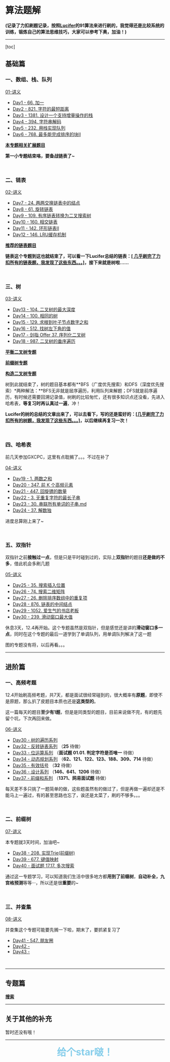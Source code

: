 # 算法题解

**(记录了力扣刷题记录，按照[Lucifer](https://github.com/azl397985856)的91算法来进行刷的，我觉得还是比较系统的训练，锻炼自己的算法思维技巧，大家可以参考下奥，加油！)**

---


[toc]

## 基础篇

### 一、数组、栈、队列

[01-讲义](./lecture/01-basic.md)

-   [Day1 - 66. 加一](./solution/基础/数组、栈、队列/Day1-66.加一.md)
-   [Day2 - 821. 字符的最短距离](./solution/基础/数组、栈、队列/Day2-821.字符的最短距离.md)
-   [Day3 - 1381. 设计一个支持增量操作的栈](./solution/基础/数组、栈、队列/Day3-1381.设计一个支持增量操作的栈.md)
-   [Day4 - 394. 字符串解码](./solution/基础/数组、栈、队列/Day4-394.字符串解码.md)
-   [Day5 - 232. 用栈实现队列](./solution/基础/数组、栈、队列/Day5-232.用栈实现队列.md)
-   [Day6 - 768. 最多能完成排序的块II](./solution/基础/数组、栈、队列/Day6-768.最多能完成排序的块II.md)

**[本专题相关扩展题目](./solution/基础/数组、栈、队列/优质题目.md)**

**第一小专题结束咯，要备战链表了~**

<br>

### 二、链表

[02-讲义](./lecture/02-basic.md)

-   [Day7 - 24. 两两交换链表中的结点](./solution/基础/链表/Day7-24.两两交换链表中的结点.md)
-   [Day8 - 61. 旋转链表](./solution/基础/链表/Day8-61.旋转链表.md)
-   [Day9 - 109. 有序链表转换为二叉搜索树](./solution/基础/链表/Day9-109.有序链表转换为二叉搜索树.md)
-   [Day10 - 160. 相交链表](./solution/基础/链表/Day10-160.相交链表.md)
-   [Day11 - 142. 环形链表II](./solution/基础/链表/Day11-142.环形链表II.md)
-   [Day12 - 146. LRU缓存机制](./solution/基础/链表/Day12-146.LRU缓存机制.md)

**[推荐的链表题目](./other/有关链表的推荐题目.md)**

**链表这个专题到这也就结束了，可以看一下Lucifer总结的链表：[[ 几乎刷完了力扣所有的链表题，我发现了这些东西。。。]](https://lucifer.ren/blog/2020/11/08/linked-list/)，接下来就是树啦......**

<br>

### 三、树

[03-讲义](./lecture/03-basic.md)

-   [Day13 - 104. 二叉树的最大深度](./solution/基础/树/Day13-104.二叉树的最大深度.md)
-   [Day14 - 100. 相同的树](./solution/基础/树/Day14-100.相同的树.md)
-   [Day15 - 129. 求根到叶子节点数字之和](./solution/基础/树/Day15-129.求根到叶子节点数字之和.md)
-   [Day16 - 512. 找树左下角的值](./solution/基础/树/Day16-512.找树左下角的值.md)
-   [Day17 - 剑指 Offer 37. 序列化二叉树](./solution/基础/树/Day17-剑指Offer37.序列化二叉树.md)
-   [Day18 - 987. 二叉树的垂序遍历](./solution/基础/树/Day18-987.二叉树的垂序遍历.md)

**[平衡二叉树专题](./topic/balanced-tree.md)**

**[前缀树专题](./topic/trie.md)**

**[构造二叉树专题](./topic/construct-binary-tree.md)**

树到此就结束了，树的题目基本都有**BFS（广度优先搜索）和DFS（深度优先搜索）*两种解法：**BFS无非就是层序遍历，利用队列来解题；DFS就是前序遍历，有时候还需要回溯记录值，树刷的比较匆忙，还有很多知识点还没看，先进入哈希表，**等复习时再认真过一遍**，冲！

**Lucifer的树的总结的文章出来了，可以去看下，写的还是蛮好的：[[几乎刷完了力扣所有的树题，我发现了这些东西。。。]](https://lucifer.ren/blog/2020/11/23/tree/)，以后继续再复习一次！**

<br>

### 四、哈希表

前几天参加GXCPC，这里有点耽搁了。。。不过在补了

[04-讲义](./lecture/04-basic.md)

-   [Day19 - 1. 两数之和](./solution/基础/哈希表/Day19-1.两数之和.md)
-   [Day20 - 347. 前 K 个高频元素](./solution/基础/哈希表/Day20-347.前K个高频元素.md)
-   [Day21 - 447. 回旋镖的数量](./solution/基础/哈希表/Day21-447.回旋镖的数量.md)
-   [Day22 - 3. 无重复字符的最长子串](./solution/基础/哈希表/Day22-3.无重复字符的最长子串.md)
-   [Day23 - 30. 串联所有单词的子串.md](./solution/基础/哈希表/Day23-30.串联所有单词的子串.md)
-   [Day24 - 37. 解数独](./solution/基础/哈希表/Day24-37.解数独.md)

进度总算刚上来了~

<br>

### 五、双指针

双指针之前**接触过一点**，但是只是平时碰到过的，实际上**双指针**的题目**还是做的不多**，借此机会多刷几题

[05-讲义](./lecture/05-basic.md)

-   [Day25 - 35. 搜索插入位置](./solution/基础/双指针/Day25-35.搜索插入位置.md)
-   [Day26 - 74. 搜索二维矩阵](./solution/基础/双指针/Day26-74.搜索二维矩阵.md)
-   [Day27 - 26. 删除排序数组中的重复项](./solution/基础/双指针/Day27-26.删除排序数组中的重复项.md)
-   [Day28 - 876. 链表的中间结点](./solution/基础/双指针/Day28-876.链表的中间结点.md)
-   [Day29 - 1052. 爱生气的书店老板](./solution/基础/双指针/Day29-1052.爱生气的书店老板.md)
-   [Day30 - 239. 滑动窗口最大值](./solution/基础/双指针/Day30-239.滑动窗口最大值.md)

休息3天，12.4再开始。这个专题虽然是双指针，但是感觉还是讲的**滑动窗口多一点**，同时在这个专题的最后一道学到了单调队列，用单调队列解决了这一题

图的专题没有将，以后再看。。。

---

## 进阶篇

### 一、高频考题

12.4开始刷高频考题，共7天，都是面试很经常碰到的，很大概率有**原题**，即使不是原题，那么扒了皮题目本质也还是**这类型的**。

这一篇每天的题目**至少有1题**，但是是同类型的题目，目前来说做不完，有的题先留个坑，下次再回来做。

[06-讲义](./lecture/06-advanced.md)

-   [Day30 - 树的遍历系列](./solution/进阶/高频考题/Day31-树的遍历系列.md)
-   [Day32 - 反转链表系列](./solution/进阶/高频考题/Day32-反转链表系列.md) （**25** 待做）
-   [Day33 - 位运算系列](./solution/进阶/高频考题/Day33-位运算系列.md) （**面试题 01.01. 判定字符是否唯一** 待做）
-   [Day34 - 动态规划系列](./solution/进阶/高频考题/Day34-动态规划系列.md) （**62、121、122、123、188、309、714** 待做）
-   [Day35 - 有效括号](./solution/进阶/高频考题/Day35-有效括号.md) （**32** 待做）
-   [Day36 - 设计系列](./solution/进阶/高频考题/Day36-设计系列.md) （**146、641、1206** 待做）
-   [Day37 - 前缀和系列](./solution/进阶/高频考题/Day37-前缀和系列.md) （**1371、网易面试题** 待做）

每天差不多只挑了一题简单的做，这些题虽然有的做过了，但是再做一遍却还是不能马上一遍过，有的甚至思路也忘了，诶还是太菜了，刷的不够多。。。

<br>

### 二、前缀树

[07-讲义](./lecture/07-advanced.md)

本专题就3天时间，加油吧~

-   [Day38 - 208. 实现Trie(前缀树)](./solution/进阶/前缀树/Day38-208.实现Trie(前缀树).md)
-   [Day39 - 677. 键值映射](./solution/进阶/前缀树/Day39-677.键值映射.md)
-   [Day40 - 面试题 17.17. 多次搜索](./solution/进阶/前缀树/Day40-面试题17.17.多次搜索.md)

通过这一专题学习，可以知道我们生活中很多地方都**用到了前缀树**，**自动补全，九宫格预测**等等···，所以还是很**重要**的~

<br>

### 三、并查集

[08-讲义](./lecture/08-advanced.md)

并查集这个专题可能要先搁一下啦，期末了，要抓紧复习了

-   [Day41 - 547. 朋友圈](./solution/进阶/并查集/Day41-547.朋友圈.md)
-   [Day42 - ]()
-   [Day43 - ]()



<br>

---

## 专题篇


**[搜索](https://github.com/leetcode-pp/91alg-2/blob/master/lecture/topic-search.md)**

---

## 关于其他的补充

暂时还没有哦！

---


<center style="color: skyblue; font-size: 30px; font-weight: bold;">给个star啵！</center>